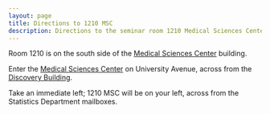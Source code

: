 ```yaml
---
layout: page
title: Directions to 1210 MSC
description: Directions to the seminar room 1210 Medical Sciences Center, University of Wisconsin-Madison, 1300 University Avenue, Madison, WI 53706
---
```


Room 1210 is on the south side of the [Medical Sciences
Center](http://www.map.wisc.edu/?initObj=bdg_MdScC) building.

Enter the [Medical Sciences
Center](http://www.map.wisc.edu/?initObj=bdg_MdScC) on University
Avenue, across from the [Discovery Building](https://www.map.wisc.edu/s/7hofmee9).

Take an immediate left; 1210 MSC will be on your left, across from the
Statistics Department mailboxes.
